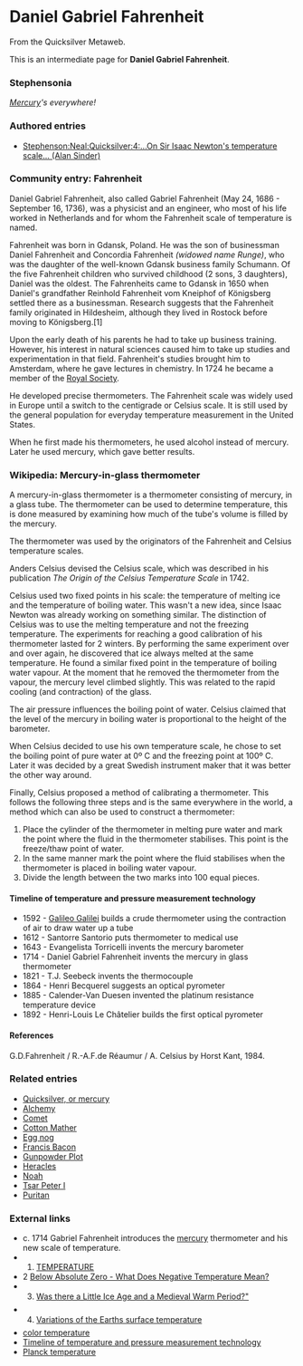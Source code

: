 
# Daniel Gabriel Fahrenheit

From the Quicksilver Metaweb.

This is an intermediate page for 
**Daniel Gabriel Fahrenheit**.

### Stephensonia


*[Mercury](/quicksilver-or-mercury)'s everywhere!*

### Authored entries


* [Stephenson:Neal:Quicksilver:4:...On Sir Isaac Newton's temperature scale... (Alan Sinder)](/stephenson-neal-quicksilver-4-on-sir-isaac-newton-s-temperature-scale-alan-sinder)


### Community entry: Fahrenheit


Daniel Gabriel Fahrenheit, also called Gabriel Fahrenheit (May 24, 1686 - September 16, 1736), was a physicist and an engineer, who most of his life worked in Netherlands and for whom the Fahrenheit scale of temperature is named. 

Fahrenheit was born in Gdansk, Poland. He was the son of businessman Daniel Fahrenheit and Concordia Fahrenheit *(widowed name Runge)*, who was the daughter of the well-known Gdansk business family Schumann. Of the five Fahrenheit children who survived childhood (2 sons, 3 daughters), Daniel was the oldest. The Fahrenheits came to Gdansk in 1650 when Daniel's grandfather Reinhold Fahrenheit vom Kneiphof of Königsberg settled there as a businessman. Research suggests that the Fahrenheit family originated in Hildesheim, although they lived in Rostock before moving to Königsberg.[1]

Upon the early death of his parents he had to take up business training. However, his interest in natural sciences caused him to take up studies and experimentation in that field. Fahrenheit's studies brought him to Amsterdam, where he gave lectures in chemistry. In 1724 he became a member of the [Royal Society](/royal-society). 

He developed precise thermometers. The Fahrenheit scale was widely used in Europe until a switch to the centigrade or Celsius scale. It is still used by the general population for everyday temperature measurement in the United States. 

When he first made his thermometers, he used alcohol instead of mercury. Later he used mercury, which gave better results. 

### Wikipedia: Mercury-in-glass thermometer


A mercury-in-glass thermometer is a thermometer consisting of mercury, in a glass tube. The thermometer can be used to determine temperature, this is done measured by examining how much of the tube's volume is filled by the mercury. 

The thermometer was used by the originators of the Fahrenheit and Celsius temperature scales. 

Anders Celsius devised the Celsius scale, which was described in his publication *The Origin of the Celsius Temperature Scale* in 1742. 

Celsius used two fixed points in his scale: the temperature of melting ice and the temperature of boiling water. This wasn't a new idea, since Isaac Newton was already working on something similar. The distinction of Celsius was to use the melting temperature and not the freezing temperature. The experiments for reaching a good calibration of his thermometer lasted for 2 winters. By performing the same experiment over and over again, he discovered that ice always melted at the same temperature. He found a similar fixed point in the temperature of boiling water vapour. At the moment that he removed the thermometer from the vapour, the mercury level climbed slightly. This was related to the rapid cooling (and contraction) of the glass. 

The air pressure influences the boiling point of water. Celsius claimed that the level of the mercury in boiling water is proportional to the height of the barometer. 

When Celsius decided to use his own temperature scale, he chose to set the boiling point of pure water at 0º C and the freezing point at 100º C. Later it was decided by a great Swedish instrument maker that it was better the other way around. 

Finally, Celsius proposed a method of calibrating a thermometer. This follows the following three steps and is the same everywhere in the world, a method which can also be used to construct a thermometer: 
1. Place the cylinder of the thermometer in melting pure water and mark the point where the fluid in the thermometer stabilises. This point is the freeze/thaw point of water.
2. In the same manner mark the point where the fluid stabilises when the thermometer is placed in boiling water vapour.
3. Divide the length between the two marks into 100 equal pieces.


#### Timeline of temperature and pressure measurement technology


* 1592 - [Galileo Galilei](/galileo-galilei) builds a crude thermometer using the contraction of air to draw water up a tube
* 1612 - Santorre Santorio puts thermometer to medical use
* 1643 - Evangelista Torricelli invents the mercury barometer
* 1714 - Daniel Gabriel Fahrenheit invents the mercury in glass thermometer
* 1821 - T.J. Seebeck invents the thermocouple
* 1864 - Henri Becquerel suggests an optical pyrometer
* 1885 - Calender-Van Duesen invented the platinum resistance temperature device
* 1892 - Henri-Louis Le Châtelier builds the first optical pyrometer


#### References


G.D.Fahrenheit / R.-A.F.de Réaumur / A. Celsius by Horst Kant, 1984. 

### Related entries


* [Quicksilver, or mercury](/quicksilver-or-mercury)
* [Alchemy](/alchemy)
* [Comet](/comet)
* [Cotton Mather](/cotton-mather)
* [Egg nog](/egg-nog)
* [Francis Bacon](/francis-bacon)
* [Gunpowder Plot](/gunpowder-plot)
* [Heracles](/heracles)
* [Noah](/noah)
* [Tsar Peter I](/tsar-peter-i)
* [Puritan](/puritan)


### External links


* c. 1714 Gabriel Fahrenheit introduces the [mercury](/quicksilver-or-mercury) thermometer and his new scale of temperature.
* 1. [TEMPERATURE](/http-www-kooltrak-com-data-loggers-temperature-html)
* 2 [Below Absolute Zero - What Does Negative Temperature Mean?](/http-math-ucr-edu-home-baez-physics-particleandnuclear-neg-temperature-html)
* 3. [Was there a Little Ice Age and a Medieval Warm Period?"](/http-www-grida-no-climate-ipcc-tar-wg1-070-htm)
* 4. [Variations of the Earths surface temperature](/http-www-grida-no-climate-ipcc-tar-wg1-figspm-1-htm)
* [color temperature](/http-en2-wikipedia-org-wiki-color-temperature)
* [Timeline of temperature and pressure measurement technology](/http-en-wikipedia-org-wiki-timeline-of-temperature-and-pressure-measurement-technology)
* [Planck temperature](/http-en-wikipedia-org-wiki-natural-units)
